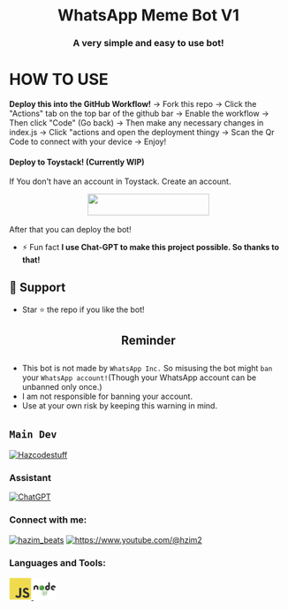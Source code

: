 <h1 align="center">WhatsApp Meme Bot V1</h1>
<h3 align="center">A very simple and easy to use bot!</h3>

# HOW TO USE

**Deploy this into the GitHub Workflow!**
-> Fork this repo
-> Click the "Actions" tab on the top bar of the github bar
-> Enable the workflow
-> Then click "Code" (Go back)
-> Then make any necessary changes in index.js
-> Click "actions and open the deployment thingy
-> Scan the Qr Code to connect with your device
-> Enjoy!

#### Deploy to Toystack! (Currently WIP)

If You don't have an account in Toystack. Create an account.
    <br>
<p align="center"><a href="https://toystack.ai"> <img src="https://img.shields.io/badge/Toystack%20Account-blue?style=for-the-badge&logo=Toystack" width="220" height="38.45"/></a></p>

After that you can deploy the bot!

- ⚡ Fun fact **I use Chat-GPT to make this project possible. So thanks to that!**


## 🤩 Support

- Star ⭐ the repo if you like the bot!


<h2 align="center">  Reminder
</h2>
   
## 
- This bot is not made by `WhatsApp Inc.` So misusing the bot might `ban` your `WhatsApp account!`(Though your WhatsApp account can be unbanned only once.)
- I am not responsible for banning your account.
- Use at your own risk by keeping this warning in mind.


## `Main Dev` 
<a href="https://github.com/Hazcodestuff"><img src="https://github.com/Hazcodestuff.png" width="250" height="250" alt="Hazcodestuff"/></a>

### Assistant
<a href="chatgpt.com"><img src="https://static.vecteezy.com/system/resources/previews/021/608/790/original/chatgpt-logo-chat-gpt-icon-on-black-background-free-vector.jpg" width="200" height="200" alt="ChatGPT"/></a>

<h3 align="left">Connect with me:</h3>
<p align="left">
<a href="https://instagram.com/hazim_beats" target="blank"><img align="center" src="https://raw.githubusercontent.com/rahuldkjain/github-profile-readme-generator/master/src/images/icons/Social/instagram.svg" alt="hazim_beats" height="30" width="40" /></a>
<a href="https://www.youtube.com/c/https://www.youtube.com/@hzim2" target="blank"><img align="center" src="https://raw.githubusercontent.com/rahuldkjain/github-profile-readme-generator/master/src/images/icons/Social/youtube.svg" alt="https://www.youtube.com/@hzim2" height="30" width="40" /></a>
</p>

<h3 align="left">Languages and Tools:</h3>
<p align="left"> <a href="https://developer.mozilla.org/en-US/docs/Web/JavaScript" target="_blank" rel="noreferrer"> <img src="https://raw.githubusercontent.com/devicons/devicon/master/icons/javascript/javascript-original.svg" alt="javascript" width="40" height="40"/> </a> <a href="https://nodejs.org" target="_blank" rel="noreferrer"> <img src="https://raw.githubusercontent.com/devicons/devicon/master/icons/nodejs/nodejs-original-wordmark.svg" alt="nodejs" width="40" height="40"/> </a> </p>
